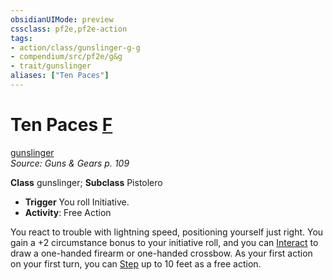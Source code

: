 ```yaml
---
obsidianUIMode: preview
cssclass: pf2e,pf2e-action
tags:
- action/class/gunslinger-g-g
- compendium/src/pf2e/g&g
- trait/gunslinger
aliases: ["Ten Paces"]
---
```

# Ten Paces [F](rules/core-rulebook/chapter-9-playing-the-game.md#Actions "Free Action")
[gunslinger](rules/traits/gunslinger-g-g.md "Gunslinger Class Trait")  
*Source: Guns & Gears p. 109*  

**Class** gunslinger; **Subclass** Pistolero
- **Trigger** You roll Initiative.
- **Activity**: Free Action

You react to trouble with lightning speed, positioning yourself just right. You gain a +2 circumstance bonus to your initiative roll, and you can [Interact](rules/actions/interact.md) to draw a one-handed firearm or one-handed crossbow. As your first action on your first turn, you can [Step](rules/actions/step.md) up to 10 feet as a free action.